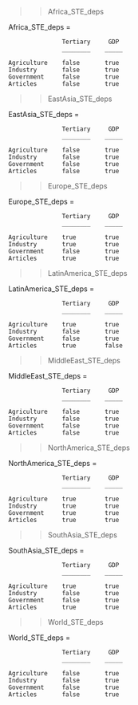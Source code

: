 >> Africa_STE_deps

Africa_STE_deps = 

                   Tertiary     GDP 
                   ________    _____

    Agriculture    false       true 
    Industry       false       true 
    Government     false       true 
    Articles       false       true 

>> EastAsia_STE_deps

EastAsia_STE_deps = 

                   Tertiary     GDP 
                   ________    _____

    Agriculture    false       true 
    Industry       false       true 
    Government     false       true 
    Articles       false       true 

>> Europe_STE_deps

Europe_STE_deps = 

                   Tertiary     GDP 
                   ________    _____

    Agriculture    true        true 
    Industry       true        true 
    Government     false       true 
    Articles       true        true 

>> LatinAmerica_STE_deps

LatinAmerica_STE_deps = 

                   Tertiary     GDP 
                   ________    _____

    Agriculture    true        true 
    Industry       false       true 
    Government     false       true 
    Articles       true        false

>> MiddleEast_STE_deps

MiddleEast_STE_deps = 

                   Tertiary     GDP 
                   ________    _____

    Agriculture    false       true 
    Industry       false       true 
    Government     false       true 
    Articles       false       true 

>> NorthAmerica_STE_deps

NorthAmerica_STE_deps = 

                   Tertiary     GDP 
                   ________    _____

    Agriculture    true        true 
    Industry       true        true 
    Government     true        true 
    Articles       true        true 

>> SouthAsia_STE_deps

SouthAsia_STE_deps = 

                   Tertiary     GDP 
                   ________    _____

    Agriculture    true        true 
    Industry       false       true 
    Government     false       true 
    Articles       true        true 

>> World_STE_deps

World_STE_deps = 

                   Tertiary     GDP 
                   ________    _____

    Agriculture    false       true 
    Industry       false       true 
    Government     false       true 
    Articles       false       true 
